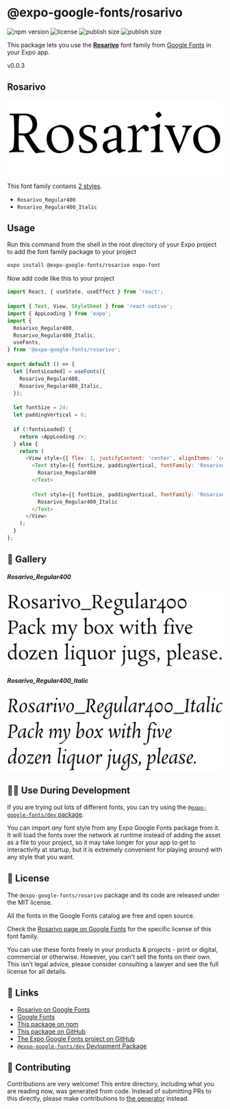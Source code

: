 # @expo-google-fonts/rosarivo

![npm version](https://flat.badgen.net/npm/v/@expo-google-fonts/rosarivo)
![license](https://flat.badgen.net/github/license/expo/google-fonts)
![publish size](https://flat.badgen.net/packagephobia/install/@expo-google-fonts/rosarivo)
![publish size](https://flat.badgen.net/packagephobia/publish/@expo-google-fonts/rosarivo)

This package lets you use the [**Rosarivo**](https://fonts.google.com/specimen/Rosarivo) font family from [Google Fonts](https://fonts.google.com/) in your Expo app.

v0.0.3

## Rosarivo

![Rosarivo](./font-family.png)

This font family contains [2 styles](#-gallery).

- `Rosarivo_Regular400`
- `Rosarivo_Regular400_Italic`

## Usage

Run this command from the shell in the root directory of your Expo project to add the font family package to your project
```sh
expo install @expo-google-fonts/rosarivo expo-font
```

Now add code like this to your project
```js
import React, { useState, useEffect } from 'react';

import { Text, View, StyleSheet } from 'react-native';
import { AppLoading } from 'expo';
import {
  Rosarivo_Regular400,
  Rosarivo_Regular400_Italic,
  useFonts,
} from '@expo-google-fonts/rosarivo';

export default () => {
  let [fontsLoaded] = useFonts({
    Rosarivo_Regular400,
    Rosarivo_Regular400_Italic,
  });

  let fontSize = 24;
  let paddingVertical = 6;

  if (!fontsLoaded) {
    return <AppLoading />;
  } else {
    return (
      <View style={{ flex: 1, justifyContent: 'center', alignItems: 'center' }}>
        <Text style={{ fontSize, paddingVertical, fontFamily: 'Rosarivo_Regular400' }}>
          Rosarivo_Regular400
        </Text>

        <Text style={{ fontSize, paddingVertical, fontFamily: 'Rosarivo_Regular400_Italic' }}>
          Rosarivo_Regular400_Italic
        </Text>
      </View>
    );
  }
};

```

## 🔡 Gallery

##### Rosarivo_Regular400
![Rosarivo_Regular400](./d5878b2fc902263df1fa49b327526cf9d20d935600e9d19b05ed00453639dd2e.ttf.png)

##### Rosarivo_Regular400_Italic
![Rosarivo_Regular400_Italic](./0decb12337d01f7da972a8999c759b44d150a6b4da6f78459c1fc7732df0e5ea.ttf.png)


## 👩‍💻 Use During Development

If you are trying out lots of different fonts, you can try using the [`@expo-google-fonts/dev` package](https://github.com/expo/google-fonts/tree/master/font-packages/dev#readme).

You can import *any* font style from any Expo Google Fonts package from it. It will load the fonts
over the network at runtime instead of adding the asset as a file to your project, so it may take longer
for your app to get to interactivity at startup, but it is extremely convenient
for playing around with any style that you want.

## 📖 License

The `@expo-google-fonts/rosarivo` package and its code are released under the MIT license.

All the fonts in the Google Fonts catalog are free and open source.

Check the [Rosarivo page on Google Fonts](https://fonts.google.com/specimen/Rosarivo) for the specific license of this font family.

You can use these fonts freely in your products & projects - print or digital, commercial or otherwise. However, you can't sell the fonts on their own. This isn't legal advice, please consider consulting a lawyer and see the full license for all details.

## 🔗 Links

- [Rosarivo on Google Fonts](https://fonts.google.com/specimen/Rosarivo)
- [Google Fonts](https://fonts.google.com/)
- [This package on npm](https://www.npmjs.com/package/@expo-google-fonts/rosarivo)
- [This package on GitHub](https://github.com/expo/google-fonts/tree/master/font-packages/rosarivo)
- [The Expo Google Fonts project on GitHub](https://github.com/expo/google-fonts)
- [`@expo-google-fonts/dev` Devlopment Package](https://github.com/expo/google-fonts/tree/master/font-packages/dev)


## 🤝 Contributing

Contributions are very welcome! This entire directory, including what you are reading now, was generated from code. Instead of submitting PRs to this directly, please make contributions to [the generator](https://github.com/expo/google-fonts/tree/master/packages/generator) instead.
